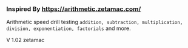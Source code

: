 ### Inspired By https://arithmetic.zetamac.com/

Arithmetic speed drill testing `addition, subtraction, multiplication, division, exponentiation, factorials` and more.

V 1.02 zetamac